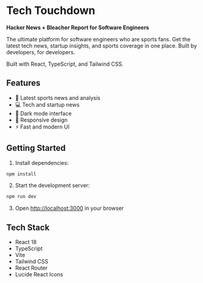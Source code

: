# Tech Touchdown

**Hacker News + Bleacher Report for Software Engineers**

The ultimate platform for software engineers who are sports fans. Get the latest tech news, startup insights, and sports coverage in one place. Built by developers, for developers.

Built with React, TypeScript, and Tailwind CSS.

## Features

- 🏈 Latest sports news and analysis
- 💻 Tech and startup news
- 🌙 Dark mode interface
- 📱 Responsive design
- ⚡ Fast and modern UI

## Getting Started

1. Install dependencies:

```bash
npm install
```

2. Start the development server:

```bash
npm run dev
```

3. Open [http://localhost:3000](http://localhost:3000) in your browser

## Tech Stack

- React 18
- TypeScript
- Vite
- Tailwind CSS
- React Router
- Lucide React Icons
